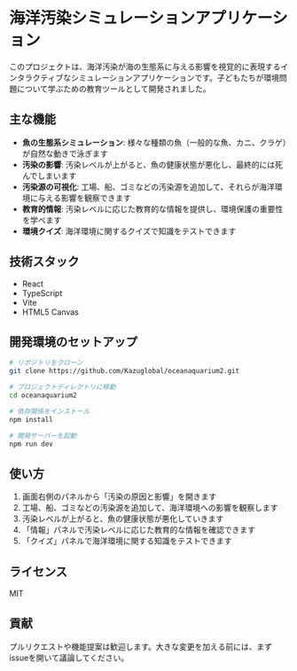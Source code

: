 # 海洋汚染シミュレーションアプリケーション

このプロジェクトは、海洋汚染が海の生態系に与える影響を視覚的に表現するインタラクティブなシミュレーションアプリケーションです。子どもたちが環境問題について学ぶための教育ツールとして開発されました。

## 主な機能

- **魚の生態系シミュレーション**: 様々な種類の魚（一般的な魚、カニ、クラゲ）が自然な動きで泳ぎます
- **汚染の影響**: 汚染レベルが上がると、魚の健康状態が悪化し、最終的には死んでしまいます
- **汚染源の可視化**: 工場、船、ゴミなどの汚染源を追加して、それらが海洋環境に与える影響を観察できます
- **教育的情報**: 汚染レベルに応じた教育的な情報を提供し、環境保護の重要性を学べます
- **環境クイズ**: 海洋環境に関するクイズで知識をテストできます

## 技術スタック

- React
- TypeScript
- Vite
- HTML5 Canvas

## 開発環境のセットアップ

```bash
# リポジトリをクローン
git clone https://github.com/Kazuglobal/oceanaquarium2.git

# プロジェクトディレクトリに移動
cd oceanaquarium2

# 依存関係をインストール
npm install

# 開発サーバーを起動
npm run dev
```

## 使い方

1. 画面右側のパネルから「汚染の原因と影響」を開きます
2. 工場、船、ゴミなどの汚染源を追加して、海洋環境への影響を観察します
3. 汚染レベルが上がると、魚の健康状態が悪化していきます
4. 「情報」パネルで汚染レベルに応じた教育的な情報を確認できます
5. 「クイズ」パネルで海洋環境に関する知識をテストできます

## ライセンス

MIT

## 貢献

プルリクエストや機能提案は歓迎します。大きな変更を加える前には、まずissueを開いて議論してください。 